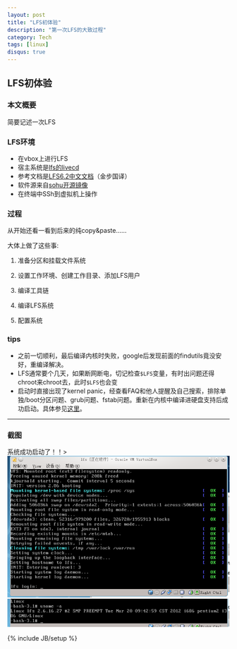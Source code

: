 ```yaml
---
layout: post
title: "LFS初体验"
description: "第一次LFS的大致过程"
category: Tech
tags: [linux]
disqus: true
---
```

## LFS初体验 ##
### 本文概要 ###
简要记述一次LFS
### LFS环境 ###
- 在vbox上进行LFS
- 宿主系统是[lfs的livecd](http://ftp.osuosl.org/pub/lfs-livecd/)
- 参考文档是[LFS6.2中文文档](http://lamp.linux.gov.cn/Linux/LFS-6.2/index.html )（金步国译）
- 软件源来自[sohu开源镜像](http://mirrors.sohu.com/)
- 在终端中SSh到虚拟机上操作

### 过程 ###
从开始还看一看到后来的纯copy&paste......

大体上做了这些事:

1. 准备分区和挂载文件系统

2. 设置工作环境、创建工作目录、添加LFS用户

3. 编译工具链

4. 编译LFS系统

5. 配置系统

### tips ###
- 之前一切顺利，最后编译内核时失败，google后发现前面的findutils竟没安好，重编译解决。
- LFS通常要个几天，如果断网断电，切记检查`$LFS`变量，有时出问题还得chroot来chroot去，此时`$LFS`也会变
- 启动时直接出现了kernel panic，经查看FAQ和他人提醒及自己搜索，排除单独/boot分区问题、grub问题、fstab问题。重新在内核中编译进硬盘支持后成功启动。具体参见[这里](http://www.linuxeden.com/html/newbie/20100220/70680.html)。
***
### 截图 ###
系统成功启动了！！>
![Alt LFS启动成功截图][1]
![Alt LFS启动成功截图][2]

[1]: /~images/lfs-1.png
[2]: /~images/lfs-2.png
{% include JB/setup %}

